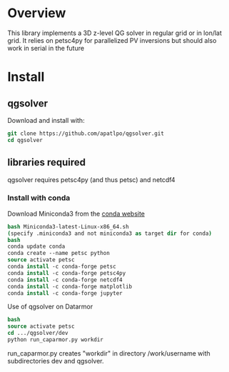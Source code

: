 # Overview

This library implements a 3D z-level QG solver in regular grid or in lon/lat 
grid.
It relies on petsc4py for parallelized PV inversions but should also work in serial
in the future


# Install

## qgsolver

Download and install with:
```csh
git clone https://github.com/apatlpo/qgsolver.git
cd qgsolver
```

## libraries required

qgsolver requires petsc4py (and thus petsc) and netcdf4

### Install with conda 

Download Miniconda3 from the [conda website](https://conda.io/miniconda.html)
```csh
bash Miniconda3-latest-Linux-x86_64.sh
(specify .miniconda3 and not miniconda3 as target dir for conda)
bash
conda update conda
conda create --name petsc python
source activate petsc
conda install -c conda-forge petsc
conda install -c conda-forge petsc4py
conda install -c conda-forge netcdf4
conda install -c conda-forge matplotlib
conda install -c conda-forge jupyter 
```

Use of qgsolver on Datarmor
```csh
bash
source activate petsc
cd .../qgsolver/dev
python run_caparmor.py workdir
```
run\_caparmor.py creates "workdir" in directory /work/username with subdirectories dev and qgsolver.



